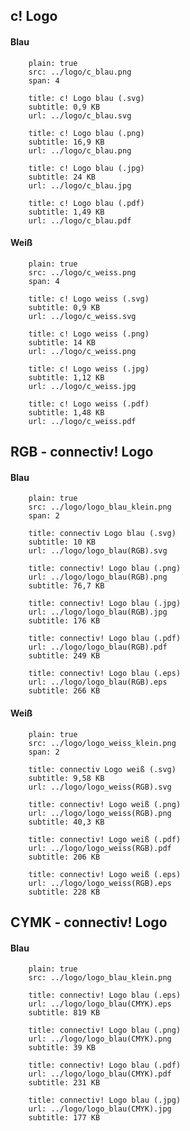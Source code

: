 ## c! Logo

#### Blau

```image
    plain: true
    src: ../logo/c_blau.png
    span: 4
```


```download|span-3
    title: c! Logo blau (.svg)
    subtitle: 0,9 KB
    url: ../logo/c_blau.svg
```

```download|span-3
    title: c! Logo blau (.png)
    subtitle: 16,9 KB
    url: ../logo/c_blau.png
```

```download|span-3
    title: c! Logo blau (.jpg)
    subtitle: 24 KB
    url: ../logo/c_blau.jpg
```

```download|span-3
    title: c! Logo blau (.pdf)
    subtitle: 1,49 KB
    url: ../logo/c_blau.pdf
```

#### Weiß

```image
    plain: true
    src: ../logo/c_weiss.png
    span: 4
```

```download|span-3
    title: c! Logo weiss (.svg)
    subtitle: 0,9 KB
    url: ../logo/c_weiss.svg
```

```download|span-3
    title: c! Logo weiss (.png)
    subtitle: 14 KB
    url: ../logo/c_weiss.png
```

```download|span-3
    title: c! Logo weiss (.jpg)
    subtitle: 1,12 KB
    url: ../logo/c_weiss.jpg
```

```download|span-3
    title: c! Logo weiss (.pdf)
    subtitle: 1,48 KB
    url: ../logo/c_weiss.pdf
```


## RGB - connectiv! Logo

#### Blau

```image
    plain: true
    src: ../logo/logo_blau_klein.png
    span: 2
```

```download|span-3
    title: connectiv Logo blau (.svg)
    subtitle: 10 KB
    url: ../logo/logo_blau(RGB).svg
```

```download|span-3
    title: connectiv! Logo blau (.png)
    url: ../logo/logo_blau(RGB).png
    subtitle: 76,7 KB
```

```download|span-3
    title: connectiv! Logo blau (.jpg)
    url: ../logo/logo_blau(RGB).jpg
    subtitle: 176 KB
```

```download|span-3
    title: connectiv! Logo blau (.pdf)
    url: ../logo/logo_blau(RGB).pdf
    subtitle: 249 KB
```

```download|span-3
    title: connectiv! Logo blau (.eps)
    url: ../logo/logo_blau(RGB).eps
    subtitle: 266 KB
```

#### Weiß

```image
    plain: true
    src: ../logo/logo_weiss_klein.png
    span: 2
```

```download|span-3
    title: connectiv Logo weiß (.svg)
    subtitle: 9,58 KB
    url: ../logo/logo_weiss(RGB).svg
```

```download|span-3
    title: connectiv! Logo weiß (.png)
    url: ../logo/logo_weiss(RGB).png
    subtitle: 40,3 KB
```

```download|span-3
    title: connectiv! Logo weiß (.pdf)
    url: ../logo/logo_weiss(RGB).pdf
    subtitle: 206 KB
```

```download|span-3
    title: connectiv! Logo weiß (.eps)
    url: ../logo/logo_weiss(RGB).eps
    subtitle: 228 KB
```

## CYMK - connectiv! Logo

#### Blau

```image
    plain: true
    src: ../logo/logo_blau_klein.png
```

```download|span-3
    title: connectiv! Logo blau (.eps)
    url: ../logo/logo_blau(CMYK).eps
    subtitle: 819 KB
```

```download|span-3
    title: connectiv! Logo blau (.png)
    url: ../logo/logo_blau(CMYK).png
    subtitle: 39 KB
```

```download|span-3
    title: connectiv! Logo blau (.pdf)
    url: ../logo/logo_blau(CMYK).pdf
    subtitle: 231 KB
```

```download|span-3
    title: connectiv! Logo blau (.jpg)
    url: ../logo/logo_blau(CMYK).jpg
    subtitle: 177 KB
```

